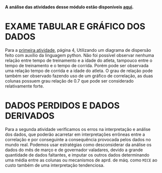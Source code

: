 **A análise das atividades desse módulo estão disponíveis [aqui](https://colab.research.google.com/drive/1-iWogVlg9RZHQUTO9DM18L0TYrfdRXXr?usp=sharing).**


# EXAME TABULAR E GRÁFICO DOS DADOS

Para a [primeira atividade](https://github.com/Pizzade42queijos/CienciaDeDadosFGV/blob/main/an%C3%A1lise_multivariada/Primeira_Atividade_Atletas.py), página 4, Utilizando um diagrama de dispersão feito com auxílio da linguagem python.
Não foi possível observar nenhuma relação entre tempo de treinamento e a idade do atleta, tampouco entre o tempo de treinamento e o tempo de corrida.
Porém pode ser observada uma relação tempo de corrida e a idade do atleta. O grau de relação pode também ser observado fazendo uso de um gráfico de correlação, as duas colunas possuem grau relação de 0.7 que pode ser considerado relativamente forte.

# DADOS PERDIDOS E DADOS DERIVADOS

Para a segunda atividade verificamos os erros na interpretação e análise dos dados, que poderão acarretar em interpretações errôneas entre a correlação e por conseguinte a consequência provocada pelos dados no mundo real.
Podemos usar estratégias como desconsiderar da análise os dados do mês de março e de governador valadares, devido a grande quantidade de dados faltantes, e imputar os outros dados determinando uma média entre as colunas ou mecanismos de aprd. de máq. como `MICE` ao custo também de uma interpretação tendenciosa.
